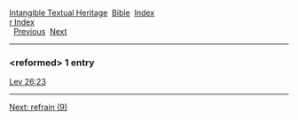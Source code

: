 [Intangible Textual Heritage](../../index)  [Bible](../index) 
[Index](index)   
[r Index](_r_)  
  [Previous](c09263)  [Next](c09265) 

------------------------------------------------------------------------

### &lt;reformed&gt; 1 entry

[Lev 26:23](../kjv/lev026.htm#023)  

------------------------------------------------------------------------

[Next: refrain (9)](c09265)
